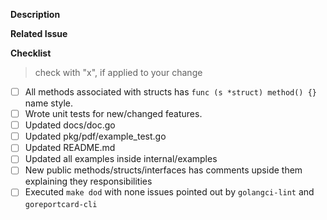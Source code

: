 <!-- Please follow the PR naming pattern. -->
<!-- For features: feature/name -->
<!-- For fixes: fix/name -->

**Description**
<!-- Please, describe how this PR will be useful. If it has any tricky technical detail, please explain too. -->

**Related Issue**
<!-- If it has any issue related to this PR, please add a reference here. -->

**Checklist**
> check with "x", if applied to your change

- [ ] All methods associated with structs has ```func (s *struct) method() {}``` name style. <!-- If applied -->
- [ ] Wrote unit tests for new/changed features. <!-- If applied -->
- [ ] Updated docs/doc.go <!-- If applied -->
- [ ] Updated pkg/pdf/example_test.go <!-- If applied -->
- [ ] Updated README.md <!-- If applied -->
- [ ] Updated all examples inside internal/examples <!-- If applied -->
- [ ] New public methods/structs/interfaces has comments upside them explaining they responsibilities <!-- If applied -->
- [ ] Executed `make dod` with none issues pointed out by `golangci-lint` and `goreportcard-cli`